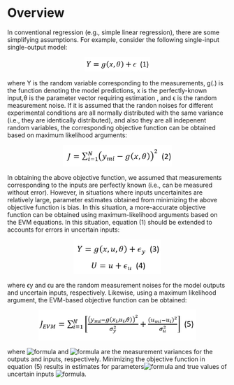 # Overview

In conventional regression (e.g., simple linear regression), there are some simplifying assumptions. For example, consider the following single-input single-output model:
   
 <p align="center"><img src="https://github.com/kaveh7293/EVM-based-Regression/blob/main/Screenshot%202022-07-08%20144535.png" width="150"></p>
 where Y is the random variable corresponding to the measurements, g(.) is the function denoting the model predictions, x is the perfectly-known input,θ is the parameter vector requiring estimation , and ϵ is the random measurement noise. If it is assumed that the randon noises for different experimental conditions are all normally distributed with the same variance (i.e., they are identically distributed), and also they are all indepenent random variables, the corresponding objective function can be obtained based on maximum likelihood arguments:
 
 <p align="center"><img src="https://github.com/kaveh7293/EVM-based-Regression/blob/main/Screenshot%202022-06-26%20143650.png" width="250"></p>
In obtaining the above objective function, we assumed that measurements corresponding to the inputs are perfectly known (i.e., can be measured without error). However, in situations where inputs uncertainites are relatively large, parameter estimates obtained from minimizing the above objective function is bias. In this situation, a more-accurate objective function can be obtained using maximum-likelihood arguments based on the EVM equations. In this situation, equation (1) should be extended to accounts for errors in uncertain inputs:

<p align="center"><img src="https://github.com/kaveh7293/EVM-based-Regression/blob/main/Screenshot%202022-07-08%20144957.png"  width="200"></p>
                                                                     
where ϵy and ϵu are the random measurement noises for the model outputs and uncertain inputs, respectively. Likewise, using a maximum likelihood argument, the EVM-based objective function can be obtained:

<p align="center"><img src="https://github.com/kaveh7293/EVM-based-Regression/blob/main/Screenshot%202022-07-08%20142541.png"  width="360"></p>

where ![formula](https://render.githubusercontent.com/render/math?math=\sigma_y^2) and ![formula](https://render.githubusercontent.com/render/math?math=\sigma_u^2) are the measurement variances for the outputs and inputs, respectively. Minimizing the objective function in equation (5) results in estimates for parameters![formula](https://render.githubusercontent.com/render/math?math=\theta) and true values of uncertain inputs ![formula](https://render.githubusercontent.com/render/math?math=u_i).  


 
